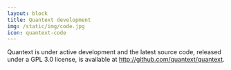 ```yaml
---
layout: block
title: Quantext development
img: /static/img/code.jpg
icon: quantext-code
---
```

Quantext is under active development and the latest source code, released under a GPL 3.0 license, is available at <a href="http://github.com/quantext/quantext" target="_blank">http://github.com/quantext/quantext</a>.
